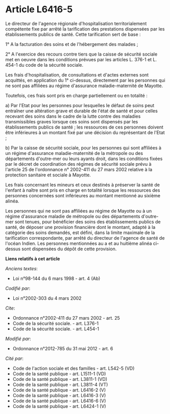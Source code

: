 # Article L6416-5

Le directeur de l'agence régionale d'hospitalisation territorialement compétente fixe par arrêté la tarification des
prestations dispensées par les établissements publics de santé. Cette tarification sert de base : 

1° A la facturation des soins et de l'hébergement des malades ; 

2° A l'exercice des recours contre tiers que la caisse de sécurité sociale met en oeuvre dans les conditions prévues par les
articles L. 376-1 et L. 454-1 du code de la sécurité sociale. 

Les frais d'hospitalisation, de consultations et d'actes externes sont acquittés, en application du 1° ci-dessus, directement
par les personnes qui ne sont pas affiliées au régime d'assurance maladie-maternité de Mayotte. 

Toutefois, ces frais sont pris en charge partiellement ou en totalité : 

a) Par l'Etat pour les personnes pour lesquelles le défaut de soins peut entraîner une altération grave et durable de l'état
de santé et pour celles recevant des soins dans le cadre de la lutte contre des maladies transmissibles graves lorsque ces
soins sont dispensés par les établissements publics de santé ; les ressources de ces personnes doivent être inférieures à un
montant fixé par une décision du représentant de l'Etat ; 

b) Par la caisse de sécurité sociale, pour les personnes qui sont affiliées à un régime d'assurance maladie-maternité de la
métropole ou des départements d'outre-mer ou leurs ayants droit, dans les conditions fixées par le décret de coordination des
régimes de sécurité sociale prévu à l'article 25 de l'ordonnance n° 2002-411 du 27 mars 2002 relative à la protection
sanitaire et sociale à Mayotte. 

Les frais concernant les mineurs et ceux destinés à préserver la santé de l'enfant à naître sont pris en charge en totalité
lorsque les ressources des personnes concernées sont inférieures au montant mentionné au sixième alinéa. 

Les personnes qui ne sont pas affiliées au régime de Mayotte ou à un régime d'assurance maladie de métropole ou des
départements d'outre-mer sont tenues, pour bénéficier des soins des établissements publics de santé, de déposer une provision
financière dont le montant, adapté à la catégorie des soins demandés, est défini, dans la limite maximale de la tarification
correspondante, par arrêté du directeur de l'agence de santé de l'océan Indien. Les personnes mentionnées au a et au huitième
alinéa ci-dessus sont dispensées du dépôt de cette provision.

**Liens relatifs à cet article**

_Anciens textes_:

  - Loi n°98-144 du 6 mars 1998 - art. 4 (Ab)

_Codifié par_:

  - Loi n°2002-303 du 4 mars 2002

_Cite_:

  - Ordonnance n°2002-411 du 27 mars 2002 - art. 25
  - Code de la sécurité sociale. - art. L376-1
  - Code de la sécurité sociale. - art. L454-1

_Modifié par_:

  - Ordonnance n°2012-785 du 31 mai 2012 - art. 6

_Cité par_:

  - Code de l'action sociale et des familles - art. L542-5 (VD)
  - Code de la santé publique - art. L1511-1 (VD)
  - Code de la santé publique - art. L3811-1 (VD)
  - Code de la santé publique - art. L3811-4 (VT)
  - Code de la santé publique - art. L6416-2 (V)
  - Code de la santé publique - art. L6416-3 (V)
  - Code de la santé publique - art. L6416-6 (V)
  - Code de la santé publique - art. L6424-1 (V)
